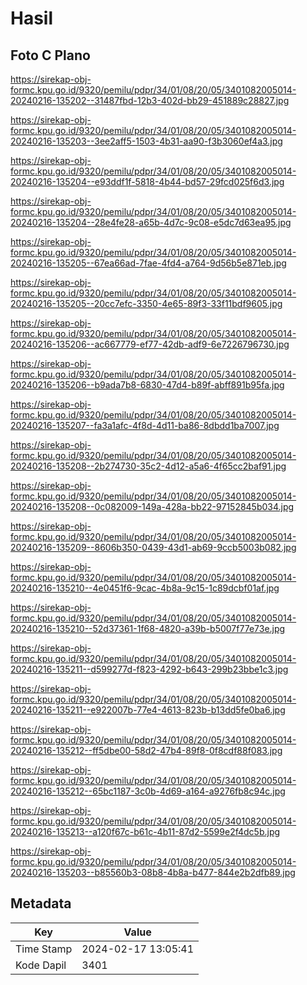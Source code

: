 # Hasil

## Foto C Plano

https://sirekap-obj-formc.kpu.go.id/9320/pemilu/pdpr/34/01/08/20/05/3401082005014-20240216-135202--31487fbd-12b3-402d-bb29-451889c28827.jpg

https://sirekap-obj-formc.kpu.go.id/9320/pemilu/pdpr/34/01/08/20/05/3401082005014-20240216-135203--3ee2aff5-1503-4b31-aa90-f3b3060ef4a3.jpg

https://sirekap-obj-formc.kpu.go.id/9320/pemilu/pdpr/34/01/08/20/05/3401082005014-20240216-135204--e93ddf1f-5818-4b44-bd57-29fcd025f6d3.jpg

https://sirekap-obj-formc.kpu.go.id/9320/pemilu/pdpr/34/01/08/20/05/3401082005014-20240216-135204--28e4fe28-a65b-4d7c-9c08-e5dc7d63ea95.jpg

https://sirekap-obj-formc.kpu.go.id/9320/pemilu/pdpr/34/01/08/20/05/3401082005014-20240216-135205--67ea66ad-7fae-4fd4-a764-9d56b5e871eb.jpg

https://sirekap-obj-formc.kpu.go.id/9320/pemilu/pdpr/34/01/08/20/05/3401082005014-20240216-135205--20cc7efc-3350-4e65-89f3-33f11bdf9605.jpg

https://sirekap-obj-formc.kpu.go.id/9320/pemilu/pdpr/34/01/08/20/05/3401082005014-20240216-135206--ac667779-ef77-42db-adf9-6e7226796730.jpg

https://sirekap-obj-formc.kpu.go.id/9320/pemilu/pdpr/34/01/08/20/05/3401082005014-20240216-135206--b9ada7b8-6830-47d4-b89f-abff891b95fa.jpg

https://sirekap-obj-formc.kpu.go.id/9320/pemilu/pdpr/34/01/08/20/05/3401082005014-20240216-135207--fa3a1afc-4f8d-4d11-ba86-8dbdd1ba7007.jpg

https://sirekap-obj-formc.kpu.go.id/9320/pemilu/pdpr/34/01/08/20/05/3401082005014-20240216-135208--2b274730-35c2-4d12-a5a6-4f65cc2baf91.jpg

https://sirekap-obj-formc.kpu.go.id/9320/pemilu/pdpr/34/01/08/20/05/3401082005014-20240216-135208--0c082009-149a-428a-bb22-97152845b034.jpg

https://sirekap-obj-formc.kpu.go.id/9320/pemilu/pdpr/34/01/08/20/05/3401082005014-20240216-135209--8606b350-0439-43d1-ab69-9ccb5003b082.jpg

https://sirekap-obj-formc.kpu.go.id/9320/pemilu/pdpr/34/01/08/20/05/3401082005014-20240216-135210--4e0451f6-9cac-4b8a-9c15-1c89dcbf01af.jpg

https://sirekap-obj-formc.kpu.go.id/9320/pemilu/pdpr/34/01/08/20/05/3401082005014-20240216-135210--52d37361-1f68-4820-a39b-b5007f77e73e.jpg

https://sirekap-obj-formc.kpu.go.id/9320/pemilu/pdpr/34/01/08/20/05/3401082005014-20240216-135211--d599277d-f823-4292-b643-299b23bbe1c3.jpg

https://sirekap-obj-formc.kpu.go.id/9320/pemilu/pdpr/34/01/08/20/05/3401082005014-20240216-135211--e922007b-77e4-4613-823b-b13dd5fe0ba6.jpg

https://sirekap-obj-formc.kpu.go.id/9320/pemilu/pdpr/34/01/08/20/05/3401082005014-20240216-135212--ff5dbe00-58d2-47b4-89f8-0f8cdf88f083.jpg

https://sirekap-obj-formc.kpu.go.id/9320/pemilu/pdpr/34/01/08/20/05/3401082005014-20240216-135212--65bc1187-3c0b-4d69-a164-a9276fb8c94c.jpg

https://sirekap-obj-formc.kpu.go.id/9320/pemilu/pdpr/34/01/08/20/05/3401082005014-20240216-135213--a120f67c-b61c-4b11-87d2-5599e2f4dc5b.jpg

https://sirekap-obj-formc.kpu.go.id/9320/pemilu/pdpr/34/01/08/20/05/3401082005014-20240216-135203--b85560b3-08b8-4b8a-b477-844e2b2dfb89.jpg


## Metadata

| Key        | Value               |
| ---------- | ------------------- |
| Time Stamp | 2024-02-17 13:05:41 |
| Kode Dapil | 3401                |



